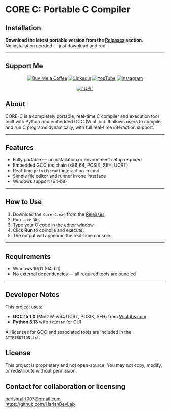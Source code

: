 # CORE C: Portable C Compiler

## Installation

**Download the latest portable version from the [Releases](https://github.com/HarishDevLab/Core-C-Compiler/releases) section.**  
No installation needed — just download and run!

---

## Support Me 
<div align="center">

[![Buy Me a Coffee](https://img.shields.io/badge/Buy%20Me%20a%20Coffee-ffdd00?style=for-the-badge&logo=buy-me-a-coffee&logoColor=black)](https://www.buymeacoffee.com/HarishDevLab)
[![LinkedIn](https://img.shields.io/badge/LinkedIn-0A66C2?style=for-the-badge&logo=linkedin&logoColor=white)](https://www.linkedin.com/in/harishrajrt)
[![YouTube](https://img.shields.io/badge/YouTube-FF0000?style=for-the-badge&logo=youtube&logoColor=white)](https://www.youtube.com/@HarishDevLab)
[![Instagram](https://img.shields.io/badge/Instagram-E4405F?style=for-the-badge&logo=instagram&logoColor=white)](https://instagram.com/HarishDevLab)

</div>


<div align="center">


[!["UPI"](https://media2.dev.to/dynamic/image/width=170,height=42,fit=cover,gravity=auto,border-radius:50px,format=auto/https%3A%2F%2Fdev-to-uploads.s3.amazonaws.com%2Fuploads%2Farticles%2Fexb2bvgjlfysy5dkya2u.jpeg)](https://harishdevlab.github.io/HarishDevLab/)

</div>


## About

CORE-C is a completely portable, real-time C compiler and execution tool built with Python and embedded GCC (WinLibs). It allows users to compile and run C programs dynamically, with full real-time interaction support.

---

## Features

- Fully portable — no installation or environment setup required
- Embedded GCC toolchain (x86_64, POSIX, SEH, UCRT)
- Real-time `printf`/`scanf` interaction in cmd 
- Simple file editor and runner in one interface
- Windows support (64-bit)

---

## How to Use

1. Download the `Core-C.exe` from the [Releases](https://github.com/HarishDevLab/Core-C-Compiler/releases).
2. Run `.exe` file.
3. Type your C code in the editor window.
4. Click **Run** to compile and execute.
5. The output will appear in the real-time console.

---

## Requirements

- Windows 10/11 (64-bit)
- No external dependencies — all required tools are bundled

---

## Developer Notes

This project uses:
- **GCC 15.1.0** (MinGW-w64 UCRT, POSIX, SEH) from [WinLibs.com](https://winlibs.com/)
- **Python 3.13** with `tkinter` for GUI

All licenses for GCC and associated tools are included in the `ATTRIBUTION.txt`.

## License
This project is proprietary and not open-source.
You may not copy, modify, or redistribute without permission.

## Contact for collaboration or licensing
harishrajrt007@gmail.com  
https://github.com/HarishDevLab
